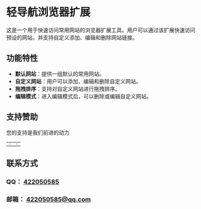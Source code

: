 # 轻导航浏览器扩展

这是一个用于快速访问常用网站的浏览器扩展工具。用户可以通过该扩展快速访问预设的网站，并支持自定义添加、编辑和删除网站链接。

## 功能特性

- **默认网站**：提供一组默认的常用网站。
- **自定义网站**：用户可以添加、编辑和删除自定义网站。
- **拖拽排序**：支持对自定义网站进行拖拽排序。
- **编辑模式**：进入编辑模式后，可以删除或编辑自定义网站。


## 支持赞助
您的支持是我们前进的动力

<table>
    <tr>
        <td><img src="C:\Users\bxd\Desktop\桌面文件\tinified\wechat.jpg" style="zoom:20%"/></td>
        <td><img src="C:\Users\bxd\Desktop\桌面文件\tinified\zhifubao.jpg" style="zoom:20%"/></td>
    </tr>
</table>

## 联系方式
### QQ： [422050585](tencent://AddContact/?fromId=45&fromSubId=1&subcmd=all&uin=422050585)
### 邮箱： [422050585@qq.com](mailto:422050585@qq.com)